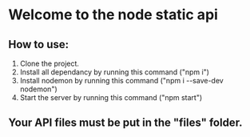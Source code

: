 # Welcome to the node static api

## How to use:
1. Clone the project.
2. Install all dependancy by running this command ("npm i")
3. Install nodemon by running this command  ("npm i --save-dev nodemon")
4. Start the server by running this command ("npm start")


## Your API files must be put in the "files" folder.

